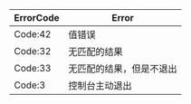 | ErrorCode | Error        |
|-----------|--------------|
| Code:42   | 值错误          |
| Code:32   | 无匹配的结果       |
| Code:33   | 无匹配的结果，但是不退出 |
| Code:3    | 控制台主动退出      |